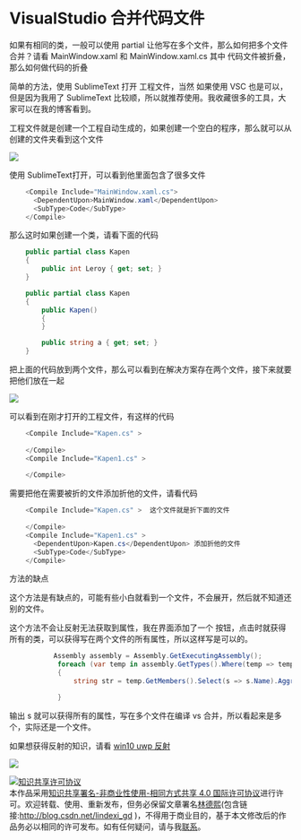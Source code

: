 # VisualStudio 合并代码文件

如果有相同的类，一般可以使用 partial 让他写在多个文件，那么如何把多个文件合并？请看 MainWindow.xaml 和 MainWindow.xaml.cs 其中 代码文件被折叠，那么如何做代码的折叠


<!--more-->
<!-- CreateTime:2018/8/10 19:16:52 -->


简单的方法，使用 SublimeText 打开 工程文件，当然 如果使用 VSC 也是可以，但是因为我用了 SublimeText 比较顺，所以就推荐使用。我收藏很多的工具，大家可以在我的博客看到。

工程文件就是创建一个工程自动生成的，如果创建一个空白的程序，那么就可以从创建的文件夹看到这个文件

![](http://cdn.lindexi.site/34fdad35-5dfe-a75b-2b4b-8c5e313038e2%2F2017722155815.jpg)

使用 SublimeText打开，可以看到他里面包含了很多文件

```csharp
    <Compile Include="MainWindow.xaml.cs">
      <DependentUpon>MainWindow.xaml</DependentUpon>
      <SubType>Code</SubType>
    </Compile>
```

那么这时如果创建一个类，请看下面的代码

```csharp
    public partial class Kapen
    {
        public int Leroy { get; set; }
    }

    public partial class Kapen
    {
        public Kapen()
        {
        }

        public string a { get; set; }
    }
```

把上面的代码放到两个文件，那么可以看到在解决方案存在两个文件，接下来就要把他们放在一起

![](http://cdn.lindexi.site/34fdad35-5dfe-a75b-2b4b-8c5e313038e2%2F201772216156.jpg)

可以看到在刚才打开的工程文件，有这样的代码

```csharp
    <Compile Include="Kapen.cs" >
      
    </Compile>
    <Compile Include="Kapen1.cs" >
      
    </Compile>
```

需要把他在需要被折的文件添加折他的文件，请看代码

```csharp
    <Compile Include="Kapen.cs" >  这个文件就是折下面的文件
      
    </Compile>
    <Compile Include="Kapen1.cs" >
      <DependentUpon>Kapen.cs</DependentUpon> 添加折他的文件
      <SubType>Code</SubType> 
    </Compile>
```

方法的缺点

这个方法是有缺点的，可能有些小白就看到一个文件，不会展开，然后就不知道还别的文件。

这个方法不会让反射无法获取到属性，我在界面添加了一个 按钮，点击时就获得所有的类，可以获得写在两个文件的所有属性，所以这样写是可以的。

```csharp
           Assembly assembly = Assembly.GetExecutingAssembly();
            foreach (var temp in assembly.GetTypes().Where(temp => temp == typeof(Kapen)))
            {
                string str = temp.GetMembers().Select(s => s.Name).Aggregate("", (c, s) => c + s + " ");

            }
```

输出 s 就可以获得所有的属性，写在多个文件在编译 vs 合并，所以看起来是多个，实际还是一个文件。

如果想获得反射的知识，请看
[win10 uwp 反射](http://lindexi.oschina.io/lindexi//post/win10-uwp-%E5%8F%8D%E5%B0%84/)

![](http://cdn.lindexi.site/34fdad35-5dfe-a75b-2b4b-8c5e313038e2%2F20177221639.jpg)

<a rel="license" href="http://creativecommons.org/licenses/by-nc-sa/4.0/"><img alt="知识共享许可协议" style="border-width:0" src="https://licensebuttons.net/l/by-nc-sa/4.0/88x31.png" /></a><br />本作品采用<a rel="license" href="http://creativecommons.org/licenses/by-nc-sa/4.0/">知识共享署名-非商业性使用-相同方式共享 4.0 国际许可协议</a>进行许可。欢迎转载、使用、重新发布，但务必保留文章署名[林德熙](http://blog.csdn.net/lindexi_gd)(包含链接:http://blog.csdn.net/lindexi_gd )，不得用于商业目的，基于本文修改后的作品务必以相同的许可发布。如有任何疑问，请与我[联系](mailto:lindexi_gd@163.com)。 
